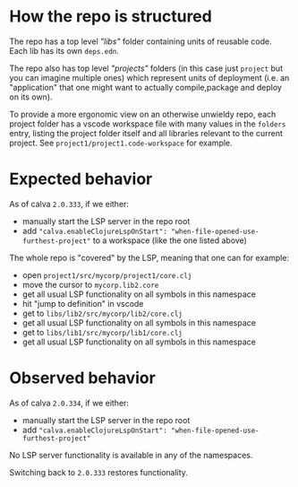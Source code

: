 # How the repo is structured

The repo has a top level *"libs"* folder containing units of reusable code. Each lib
has its own `deps.edn`.

The repo also has top level *"projects"* folders (in this case just `project` but you can imagine multiple ones)
which represent units of deployment (i.e. an "application" that one might want to actually compile,package and deploy on its own).

To provide a more ergonomic view on an otherwise unwieldy repo, 
each project folder has a vscode workspace file with many values in the `folders` entry,
listing the project folder itself and all libraries relevant to the current project.
See `project1/project1.code-workspace` for example.

# Expected behavior

As of calva `2.0.333`, if we either:
- manually start the LSP server in the repo root
- add `"calva.enableClojureLspOnStart": "when-file-opened-use-furthest-project"` to a workspace (like the one listed above)

The whole repo is "covered" by the LSP, meaning that one can for example:

- open `project1/src/mycorp/project1/core.clj`
- move the cursor to `mycorp.lib2.core`
- get all usual LSP functionality on all symbols in this namespace
- hit "jump to definition" in vscode
- get to `libs/lib2/src/mycorp/lib2/core.clj`
- get all usual LSP functionality on all symbols in this namespace
- get to `libs/lib1/src/mycorp/lib1/core.clj`
- get all usual LSP functionality on all symbols in this namespace

# Observed behavior

As of calva `2.0.334`, if we either:
- manually start the LSP server in the repo root
- add `"calva.enableClojureLspOnStart": "when-file-opened-use-furthest-project"`

No LSP server functionality is available in any of the namespaces.

Switching back to `2.0.333` restores functionality.
